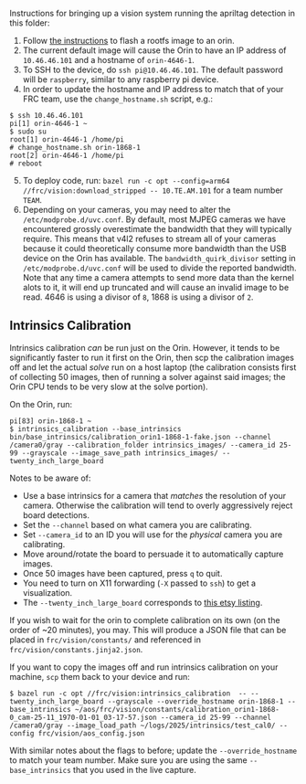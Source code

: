 Instructions for bringing up a vision system running the
apriltag detection in this folder:

1. Follow [the instructions](../orin/README.md) to flash a rootfs image to an orin.
2. The current default image will cause the Orin to have an IP address of `10.46.46.101` and a hostname of `orin-4646-1`.
3. To SSH to the device, do `ssh pi@10.46.46.101`. The default password will be
   `raspberry`, similar to any raspberry pi device.
4. In order to update the hostname and IP address to match that of your FRC
   team, use the `change_hostname.sh` script, e.g.:

```
$ ssh 10.46.46.101
pi[1] orin-4646-1 ~
$ sudo su
root[1] orin-4646-1 /home/pi
# change_hostname.sh orin-1868-1
root[2] orin-4646-1 /home/pi
# reboot
```

5. To deploy code, run:
   `bazel run -c opt --config=arm64 //frc/vision:download_stripped -- 10.TE.AM.101`
   for a team number `TEAM`.
6. Depending on your cameras, you may need to alter the `/etc/modprobe.d/uvc.conf`.
   By default, most MJPEG cameras we have encountered grossly overestimate the
   bandwidth that they will typically require. This means that v4l2 refuses to
   stream all of your cameras because it could theoretically consume more
   bandwidth than the USB device on the Orin has available. The
   `bandwidth_quirk_divisor` setting in `/etc/modprobe.d/uvc.conf` will be used
   to divide the reported bandwidth. Note that any time a camera attempts to
   send more data than the kernel alots to it, it will end up truncated and
   will cause an invalid image to be read. 4646 is using a divisor of `8`,
   1868 is using a divisor of `2`.

## Intrinsics Calibration

Intrinsics calibration *can* be run just on the Orin. However, it tends to
be significantly faster to run it first on the Orin, then scp the calibration
images off and let the actual *solve* run on a host laptop (the
calibration consists first of collecting 50 images, then of running a solver
against said images; the Orin CPU tends to be very slow at the solve portion).

On the Orin, run:

```
pi[83] orin-1868-1 ~
$ intrinsics_calibration --base_intrinsics bin/base_intrinsics/calibration_orin1-1868-1-fake.json --channel /camera0/gray --calibration_folder intrinsics_images/ --camera_id 25-99 --grayscale --image_save_path intrinsics_images/ --twenty_inch_large_board
```

Notes to be aware of:
* Use a base intrinsics for a camera that *matches* the resolution of your
  camera. Otherwise the calibration will tend to overly aggressively reject
  board detections.
* Set the `--channel` based on what camera you are calibrating.
* Set `--camera_id` to an ID you will use for the *physical* camera you are
  calibrating.
* Move around/rotate the board to persuade it to automatically capture images.
* Once 50 images have been captured, press `q` to quit.
* You need to turn on X11 forwarding (`-X` passed to `ssh`) to get a
  visualization.
* The `--twenty_inch_large_board` corresponds to [this etsy
  listing](https://etsy.com/listing/1820746969/charuco-calibration-target).

If you wish to wait for the orin to complete calibration on its own (on the
order of ~20 minutes), you may. This will produce a JSON file that can be placed
in `frc/vision/constants/` and referenced in `frc/vision/constants.jinja2.json`.

If you want to copy the images off and run intrinsics calibration on your
machine, `scp` them back to your device and run:
```
$ bazel run -c opt //frc/vision:intrinsics_calibration  -- --twenty_inch_large_board --grayscale --override_hostname orin-1868-1 --base_intrinsics ~/aos/frc/vision/constants/calibration_orin1-1868-0_cam-25-11_1970-01-01_03-17-57.json --camera_id 25-99 --channel /camera0/gray --image_load_path ~/logs/2025/intrinsics/test_cal0/ --config frc/vision/aos_config.json
```

With similar notes about the flags to before; update the `--override_hostname`
to match your team number. Make sure you are using the same `--base_intrinsics`
that you used in the live capture.

